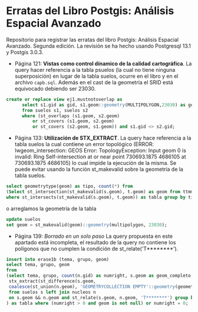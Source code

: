 # Erratas del Libro Postgis: Análisis Espacial Avanzado
Repositorio para registrar las erratas del libro Postgis: Análisis Espacial Avanzado. Segunda edición. La revisión se ha hecho usando Postgresql 13.1 y Postgis 3.0.3. 

* Página 121: **Vistas como control dínamico de la calidad cartográfica**. La query hacer referencia a la tabla psuelos (la cual no tiene ninguna superposición) en lugar de la tabla suelos, ocurre en el libro y en el archivo `capb.sql`. Además en el cast de la geometría el SRID está equivocado debiendo ser 23030.

```sql
create or replace view ej1.mustnotoverlap as 
	  select s1.gid as gid, s1.geom::geometry(MULTIPOLYGON,23030) as geom 
	  from suelos s1, suelos s2 
	  where (st_overlaps (s1.geom, s2.geom) 
		  or st_covers (s1.geom, s2.geom) 
		  or st_covers (s2.geom, s1.geom)) and s1.gid <> s2.gid;
```

* Página 133: **Utilización de STX_EXTRACT**. La query hace referencia a la tabla suelos la cual contiene un error topológico (ERROR:  lwgeom_intersection: GEOS Error: TopologyException: Input geom 0 is invalid: Ring Self-intersection at or near point 730693.1875 4686105 at 730693.1875 4686105) lo cual impide la ejecución de la misma. Se puede evitar usando la función st_makevalid sobre la geometría de la tabla suelos.

```sql
select geometrytype(geom) as tipo, count(*) from
(Select st_intersection(st_makevalid(s.geom), t.geom) as geom from ttmm t, suelos s
where st_intersects(st_makevalid(s.geom), t.geom)) as tabla group by tipo;
```
o arreglamos la geometría de la tabla

```sql
update suelos
set geom = st_makevalid(geom)::geometry(multipolygon, 23030);
```
* Página 139: *Borrado en un solo paso* La query propuesta en este apartado está incompleta, el resultado de la query no contiene los polígonos que no cumplen la condición de st_relate('T&ast;&ast;&ast;&ast;&ast;&ast;&ast;&ast;').

```sql
insert into erase1b (tema, grupo, geom)
select tema, grupo, geom 
from
(select tema, grupo, count(n.gid) as numright, s.geom as geom_completo,
 stx_extract(st_difference(s.geom,
 coalesce(st_union(n.geom), 'GEOMETRYCOLLECTION EMPTY'::geometry(geometry, 23030))), 2) as geom
 from suelos s left join nucleos n
 on s.geom && n.geom and st_relate(s.geom, n.geom, 'T********') group by s.gid
) as tabla where (numright > 0 and geom is not null) or numright = 0;
```
